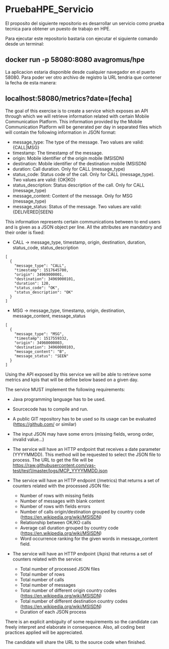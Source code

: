 # PruebaHPE_Servicio

El proposito del siguiente repositorio es desarrollar un servicio como prueba tecnica para obtener un puesto de trabajo en HPE.

Para ejecutar este repositorio bastaria con ejecutar el siguiente comando desde un terminal:

docker run -p 58080:8080 avagromus/hpe
--------------------------------------------

La aplicacion estaria disponible desde cualquier navegador en el puerto 58080. Para poder ver otro archivo de registro la URL tendria que contener la fecha de esta manera:

localhost:58080/metrics?date=[fecha]
--------------------------------------------



The goal of this exercise is to create a service which exposes an API through which we will retrieve information related with certain Mobile Communication Platform. This information provided by the Mobile Communication Platform will be generated per day in separated files which will contain the following information in JSON format:

- message_type: The type of the message. Two values are valid: {CALL|MSG}
- timestamp: The timestamp of the message.
- origin: Mobile identifier of the origin mobile (MSISDN)
- destination: Mobile identifier of the destination mobile (MSISDN)
- duration: Call duration. Only for CALL (message_type)
- status_code: Status code of the call. Only for CALL (message_type). Two values are valid: {OK|KO}
- status_description: Status description of the call. Only for CALL (message_type)
- message_content: Content of the message. Only for MSG (message_type)
- message_status: Status of the message. Two values are valid: {DELIVERED|SEEN}

This information represents certain communications between to end users and is given as a JSON object per line. All the attributes are mandatory and their order is fixed:

- CALL -> message_type, timestamp, origin, destination, duration, status_code, status_description
```
[
  {
    "message_type": "CALL",
    "timestamp": 1517645700,
    "origin": 34969000001,
    "destination": 34969000101,
    "duration": 120,
    "status_code": "OK",
    "status_description": "OK"
  }
]
```
- MSG -> message_type, timestamp, origin, destination, message_content, message_status
```
[
  {
    "message_type": "MSG",
    "timestamp": 1517559332,
    "origin": 34960000003,
    "destination": 34960000103,
    "message_content": "B",
    "message_status": "SEEN"
  }
]
```

Using the API exposed by this service we will be able to retrieve some metrics and kpis that will be define below based on a given day.

The service MUST implement the following requirements:
- Java programming language has to be used.
- Sourcecode has to compile and run.
- A public GIT repository has to be used so its usage can be evaluated (https://github.com/ or similar)
- The input JSON may have some errors (missing fields, wrong order, invalid value...)
- The service will have an HTTP endpoint that receives a date parameter (YYYYMMDD). This method will be requested to select the JSON file to process. The URL to get the file will be https://raw.githubusercontent.com/vas-test/test1/master/logs/MCP_YYYYMMDD.json
- The service will have an HTTP endpoint (/metrics) that returns a set of counters related with the processed JSON file:
  -	Number of rows with missing fields
  -	Number of messages with blank content
  -	Number of rows with fields errors
  -	Number of calls origin/destination grouped by country code (https://en.wikipedia.org/wiki/MSISDN)
  -	Relationship between OK/KO calls
  -	Average call duration grouped by country code (https://en.wikipedia.org/wiki/MSISDN)
  -	Word occurrence ranking for the given words in message_content field.

- The service will have an HTTP endpoint (/kpis) that returns a set of counters related with the service:
  - Total number of processed JSON files
  -	Total number of rows
  -	Total number of calls
  -	Total number of messages  
  -	Total number of different origin country codes (https://en.wikipedia.org/wiki/MSISDN)
  -	Total number of different destination country codes (https://en.wikipedia.org/wiki/MSISDN)
  - Duration of each JSON process

There is an explicit ambiguity of some requirements so the candidate can freely interpret and elaborate in consequence. Also, all coding best practices applied will be appreciated.

The candidate will share the URL to the source code when finished.
